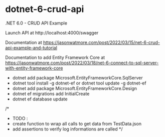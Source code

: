 # dotnet-6-crud-api

.NET 6.0 - CRUD API Example

Launch API at http://localhost:4000/swagger

Documentation at 
https://jasonwatmore.com/post/2022/03/15/net-6-crud-api-example-and-tutorial

Documentation to add Entity Framework Core at 
https://jasonwatmore.com/post/2022/03/18/net-6-connect-to-sql-server-with-entity-framework-core
- dotnet add package Microsoft.EntityFrameworkCore.SqlServer
- dotnet tool install -g dotnet-ef or dotnet tool update -g dotnet-ef
- dotnet add package Microsoft.EntityFrameworkCore.Design
- dotnet ef migrations add InitialCreate
- dotnet ef database update

/*
 * TODO :
 * create function to wrap all calls to get data from TestData.json
 * add assertions to verify log informations are called
 */
